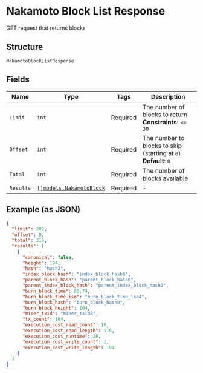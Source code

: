 # Nakamoto Block List Response

GET request that returns blocks

## Structure

`NakamotoBlockListResponse`

## Fields

| Name      | Type                                                           | Tags     | Description                                                        |
| --------- | -------------------------------------------------------------- | -------- | ------------------------------------------------------------------ |
| `Limit`   | `int`                                                          | Required | The number of blocks to return<br>**Constraints**: `<= 30`         |
| `Offset`  | `int`                                                          | Required | The number to blocks to skip (starting at `0`)<br>**Default**: `0` |
| `Total`   | `int`                                                          | Required | The number of blocks available                                     |
| `Results` | [`[]models.NakamotoBlock`](../../doc/models/nakamoto-block.md) | Required | -                                                                  |

## Example (as JSON)

```json
{
  "limit": 202,
  "offset": 0,
  "total": 216,
  "results": [
    {
      "canonical": false,
      "height": 194,
      "hash": "hash2",
      "index_block_hash": "index_block_hash6",
      "parent_block_hash": "parent_block_hash0",
      "parent_index_block_hash": "parent_index_block_hash0",
      "burn_block_time": 88.74,
      "burn_block_time_iso": "burn_block_time_iso4",
      "burn_block_hash": "burn_block_hash0",
      "burn_block_height": 104,
      "miner_txid": "miner_txid8",
      "tx_count": 104,
      "execution_cost_read_count": 10,
      "execution_cost_read_length": 118,
      "execution_cost_runtime": 26,
      "execution_cost_write_count": 2,
      "execution_cost_write_length": 194
    }
  ]
}
```
